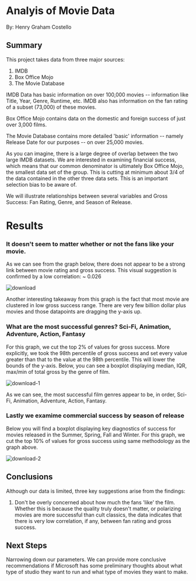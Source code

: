 # Analyis of Movie Data

By: Henry Graham Costello

## Summary

This project takes data from three major sources:
1. IMDB
2. Box Office Mojo
3. The Movie Database

IMDB Data has basic information on over 100,000 movies -- information like Title, Year, Genre, Runtime, etc. IMDB also has information on the fan rating of a subset (73,000) of these movies.

Box Office Mojo contains data on the domestic and foreign success of just over 3,000 films.

The Movie Database contains more detailed 'basic' information -- namely Release Date for our purposes -- on over 25,000 movies.

As you can imagine, there is a large degree of overlap between the two large IMDB datasets. We are interested in examining financial success, which means that our common denominator is ultimately Box Office Mojo, the smallest data set of the group. This is cutting at minimum about 3/4 of the data contained in the other three data sets. This is an important selection bias to be aware of.

We will illustrate relationships between several variables and Gross Success: Fan Rating, Genre, and Season of Release.

# Results
### It doesn't seem to matter whether or not the fans like your movie.
As we can see from the graph below, there does not appear to be a strong link between movie rating and gross success.
This visual suggestion is confirmed by a low correlation: ~ 0.026

![download](https://user-images.githubusercontent.com/91205382/157929587-7d3dbb95-97cd-4d10-bf1c-375677d16f06.png)

Another interesting takeaway from this graph is the fact that most movie are clustered in low gross success range.
There are very few billion dollar plus movies and those datapoints are dragging the y-axis up.


### What are the most successful genres? Sci-Fi, Animation, Adventure, Action, Fantasy
For this graph, we cut the top 2% of values for gross success. More explicitly, we took the 98th percentile of gross success and set every value greater than that to the value at the 98th percentile. This will lower the bounds of the y-axis.
Below, you can see a boxplot displaying median, IQR, max/min of total gross by the genre of film.

![download-1](https://user-images.githubusercontent.com/91205382/157931294-a0012b11-ffaf-4026-bc24-1f835d642e22.png)

As we can see, the most successful film genres appear to be, in order, Sci-Fi, Animation, Adventure, Action, Fantasy.

### Lastly we examime commercial success by season of release
Below you will find a boxplot displaying key diagnostics of success for movies released in the Summer, Spring, Fall and Winter.
For this graph, we cut the top 10% of values for gross success using same methodology as the graph above.

![download-2](https://user-images.githubusercontent.com/91205382/157932128-e9056616-0c8a-441f-a6bd-d93115e376f4.png)

## Conclusions

Although our data is limited, three key suggestions arise from the findings:
1. Don't be overly concerned about how much the fans 'like' the film. Whether this is because the quality truly doesn't matter, or polarizing movies are more successful than cult classics, the data indicates that there is very low correlation, if any, between fan rating and gross success.

## Next Steps

Narrowing down our parameters. We can provide more conclusive recommendations if Microsoft has some preliminary thoughts about what type of studio they want to run and what type of movies they want to make.

